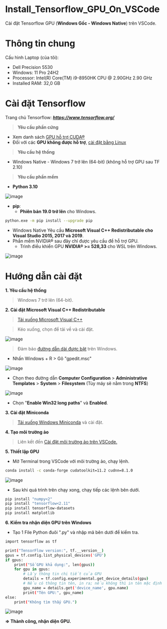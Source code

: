 # Install_Tensorflow_GPU_On_VSCode
Cài đặt Tensorflow GPU (**Windows Gốc - Windows Native**) trên VSCode.

# Thông tin chung
Cấu hình Laptop (của tôi):
- Dell Precision 5530
- Windows: 11 Pro 24H2
- Processor: Intel(R) Core(TM) i9-8950HK CPU @ 2.90GHz   2.90 GHz
- Installed RAM: 32,0 GB

# Cài đặt Tensorflow
Trang chủ Tensorflow: _**https://www.tensorflow.org/**_

> **Yêu cầu phần cứng**
- Xem danh sách [GPU hỗ trợ CUDA®](https://developer.nvidia.com/cuda-gpus)
- Đối với các **GPU không được hỗ trợ**, [cài đặt bằng Linux](https://www.tensorflow.org/install/source)

> **Yêu cầu hệ thống**
- Windows Native - Windows 7 trở lên (64-bit) (không hỗ trợ GPU sau TF 2.10)

> **Yêu cầu phần mềm**
- **Python 3.10**

![image](https://github.com/user-attachments/assets/78b3b55a-240b-419b-9bd0-1265ca38ba9f)

- **pip**:
  + **Phiên bản 19.0 trở lên** cho Windows.
```bash
python.exe -m pip install --upgrade pip
```

- Windows Native Yêu cầu **Microsoft Visual C++ Redistributable cho Visual Studio 2015, 2017 và 2019**.
- Phần mềm NVIDIA® sau đây chỉ được yêu cầu để hỗ trợ GPU.
  + Trình điều khiển GPU **NVIDIA® >= 528,33** cho WSL trên Windows.
 
![image](https://github.com/user-attachments/assets/784a7c01-7bb2-4426-828e-7cb9fdfb7251)

# Hướng dẫn cài đặt
**1. Yêu cầu hệ thống**

> Windows 7 trở lên (64-bit).

**2. Cài đặt Microsoft Visual C++ Redistributable**

> [Tải xuống Microsoft Visual C++](https://support.microsoft.com/help/2977003/the-latest-supported-visual-c-downloads)

> Kéo xuống, chọn để tải về và cài đặt.

![image](https://github.com/user-attachments/assets/bd878fd7-893a-457a-a716-5ed3f14f74c9)

> Đảm bảo [đường dẫn dài được bật](https://superuser.com/questions/1119883/windows-10-enable-ntfs-long-paths-policy-option-missing) trên Windows.
- Nhấn Windows + R > Gõ "gpedit.msc"

![image](https://github.com/user-attachments/assets/cbdffe7d-ebc6-461e-a383-dccdddbb6261)

- Chọn theo đường dẫn **Computer Configuration** > **Administrative Templates** > **System** > **Filesystem** (Tùy máy sẽ nằm trong **NTFS**)

![image](https://github.com/user-attachments/assets/69dbb318-dc39-4cf0-9db5-668ca2cfb204)

 - Chọn "**Enable Win32 long paths**" và **Enabled**.

**3. Cài đặt Miniconda**
> [Tải xuống Windows Miniconda](https://repo.anaconda.com/miniconda/Miniconda3-latest-Windows-x86_64.exe) và cài đặt.

**4. Tạo môi trường ảo**
> Liên kết đến [Cài đặt môi trường ảo trên VSCode.](https://github.com/KhanhPhQ/Install_Virtual_Environment_On_VSCode)

**5. Thiết lập GPU**
- Mở Terminal trong VSCode với môi trường ảo, chạy lệnh.
```bash
conda install -c conda-forge cudatoolkit=11.2 cudnn=8.1.0
```

![image](https://github.com/user-attachments/assets/7c2978fa-04d9-4e0c-a7e5-9a55fbba5695)

- Sau khi quá trình trên chạy xong, chạy tiếp các lệnh bên dưới.
```bash
pip install "numpy<2"
pip install "tensorflow<2.11"
pip install tensorflow-datasets
pip install matplotlib
```

**6. Kiểm tra nhận diện GPU trên Windows**
- Tạo 1 File Python đuôi ".py" và nhập mã bên dưới để kiểm tra.
```bash
import tensorflow as tf

print("TensorFlow version:", tf.__version__)
gpus = tf.config.list_physical_devices('GPU')
if gpus:
    print("Số GPU khả dụng:", len(gpus))
    for gpu in gpus:
        # Lấy thông tin chi tiết của GPU
        details = tf.config.experimental.get_device_details(gpu)
        # Nếu có thông tin tên, in ra; nếu không thì in tên mặc định của đối tượng GPU
        gpu_name = details.get('device_name', gpu.name)
        print("Tên GPU:", gpu_name)
else:
    print("Không tìm thấy GPU.")
```

![image](https://github.com/user-attachments/assets/f3d7b020-5c5d-400b-aac6-08af0ebba3ba)

**=> Thành công, nhận diện GPU.**
